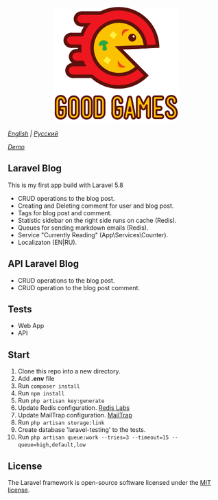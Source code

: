 <p align="center"><img src="public/images/site-full-logo.png"></p>

*[English](readme.md) | [Русский](readme-ru.md)*

*[Demo](https://devhub.space)*

## Laravel Blog

This is my first app build with Laravel 5.8 

- CRUD operations to the blog post.
- Creating and Deleting comment for user and blog post.
- Tags for blog post and comment.
- Statistic sidebar on the right side runs on cache (Redis).
- Queues for sending markdown emails (Redis).
- Service "Currently Reading" (App\Services\Counter).
- Localizaton (EN|RU).

## API Laravel Blog

- CRUD operations to the blog post.
- CRUD operation to the blog post comment.

## Tests

- Web App
- API

## Start
 1. Clone this repo into a new directory.
 2. Add **.env** file
 3. Run `composer install`
 4. Run `npm install` 
 5. Run `php artisan key:generate`
 6. Update Redis configuration. [Redis Labs](https://redislabs.com/)
 7. Update MailTrap configuration. [MailTrap](https://mailtrap.io/)
 8. Run `php artisan storage:link`
 8. Create database 'laravel-testing' to the tests.
 8. Run `php artisan queue:work --tries=3 --timeout=15 --queue=high,default,low`
 
## License

The Laravel framework is open-source software licensed under the [MIT license](https://opensource.org/licenses/MIT).
